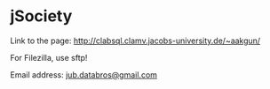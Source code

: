 # jSociety

Link to the page:
http://clabsql.clamv.jacobs-university.de/~aakgun/

For Filezilla, use sftp!

Email address:
jub.databros@gmail.com
